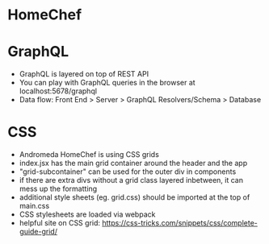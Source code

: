 # HomeChef

# GraphQL
 - GraphQL is layered on top of REST API
 - You can play with GraphQL queries in the browser at localhost:5678/graphql
 - Data flow: Front End > Server > GraphQL Resolvers/Schema > Database

 # CSS
 - Andromeda HomeChef is using CSS grids
 - index.jsx has the main grid container around the header and the app
 - "grid-subcontainer" can be used for the outer div in components
 - if there are extra divs without a grid class layered inbetween, it can mess up the formatting
 - additional style sheets (eg. grid.css) should be imported at the top of main.css
 - CSS stylesheets are loaded via webpack
 - helpful site on CSS grid: https://css-tricks.com/snippets/css/complete-guide-grid/